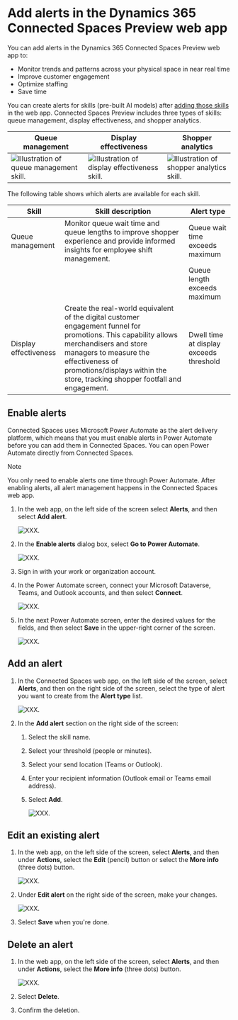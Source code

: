 # Add alerts in the Dynamics 365 Connected Spaces Preview web app

You can add alerts in the Dynamics 365 Connected Spaces Preview web app to:

- Monitor trends and patterns across your physical space in near real time
- Improve customer engagement
- Optimize staffing
- Save time

You can create alerts for skills (pre-built AI models) after [adding those skills](cameras-add-skills.md) in the web app. Connected Spaces Preview includes three types of skills: queue management, display effectiveness, and shopper analytics.

|Queue management|Display effectiveness|Shopper analytics|
|-------------------------|-------------------------|-------------------------|
|![Illustration of queue management skill.](media/queue-management-skill.JPG "Illustration of queue management skill")|![Illustration of display effectiveness skill.](media/display-effectiveness-skill.JPG "Illustration of display effectiveness skill")|![Illustration of shopper analytics skill.](media/shopper-analytics-skill.JPG "Illustration of shopper analytics skill")|

The following table shows which alerts are available for each skill.

|Skill|Skill description|Alert type|
|-----------------------|---------------------------------------------|----------------------------------|
|Queue management|Monitor queue wait time and queue lengths to improve shopper experience and provide informed insights for employee shift management.|Queue wait time exceeds maximum|
|||Queue length exceeds maximum|
|Display effectiveness|Create the real-world equivalent of the digital customer engagement funnel for promotions. This capability allows merchandisers and store managers to measure the effectiveness of promotions/displays within the store, tracking shopper footfall and engagement.|Dwell time at display exceeds threshold|

## Enable alerts

Connected Spaces uses Microsoft Power Automate as the alert delivery platform, which means that you must enable alerts in  Power Automate before you can add them in Connected Spaces. You can open Power Automate directly from Connected Spaces.

> [!NOTE]
> You only need to enable alerts one time through Power Automate. After enabling alerts, all alert management happens in the Connected Spaces web app. 

1. In the web app, on the left side of the screen select **Alerts**, and then select **Add alert**.

    ![XXX.](media/alerts-add-alert.JPG "XXX")

2. In the **Enable alerts** dialog box, select **Go to Power Automate**. 

    ![XXX.](media/alerts-go-to-power-automate.JPG "XXX")
    
3. Sign in with your work or organization account.

4. In the Power Automate screen, connect your Microsoft Dataverse, Teams, and Outlook accounts, and then select **Connect**.

    ![XXX.](media/alerts-configure-sources.JPG "XXX")
    
5. In the next Power Automate screen, enter the desired values for the fields, and then select **Save** in the upper-right corner of the screen.

    ![XXX.](media/alerts-configuration.JPG "XXX")

## Add an alert

1. In the Connected Spaces web app, on the left side of the screen, select **Alerts**, and then on the right side of the screen, select the type of alert you want to create from the **Alert type** list.

    ![XXX.](media/alerts-alert-type.JPG "XXX")
    
2. In the **Add alert** section on the right side of the screen:

    1. Select the skill name.
    2. Select your threshold (people or minutes).
    3. Select your send location (Teams or Outlook).
    4. Enter your recipient information (Outlook email or Teams email address).
    5. Select **Add**.

        ![XXX.](media/alerts-fill-in-fields.JPG "XXX")
        
## Edit an existing alert

1. In the web app, on the left side of the screen, select **Alerts**, and then under **Actions**, select the **Edit** (pencil) button or select the **More info** (three dots) button. 

    ![XXX.](media/alerts-edit-button.JPG "XXX")

2. Under **Edit alert** on the right side of the screen, make your changes.

    ![XXX.](media/alerts-edit-alert.JPG "XXX")

3. Select **Save** when you're done.

## Delete an alert

1. In the web app, on the left side of the screen, select **Alerts**, and then under **Actions**, select the **More info** (three dots) button. 

    ![XXX.](media/alerts-delete-alert.JPG "XXX")
    
2. Select **Delete**. 

3. Confirm the deletion.
